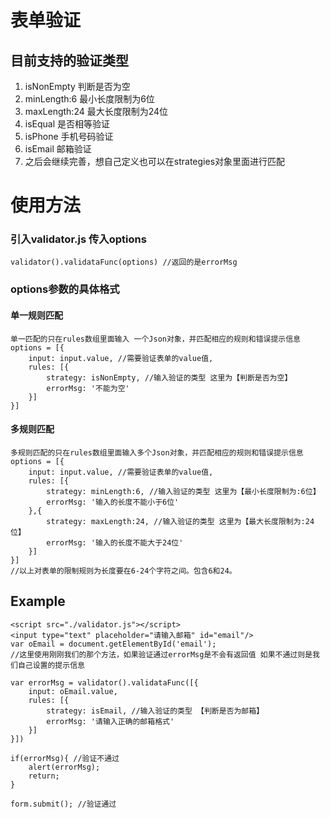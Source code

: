 表单验证
=======
目前支持的验证类型
-------

1. isNonEmpty 判断是否为空
2. minLength:6 最小长度限制为6位
3. maxLength:24 最大长度限制为24位
4. isEqual 是否相等验证
5. isPhone 手机号码验证
6. isEmail 邮箱验证
7. 之后会继续完善，想自己定义也可以在strategies对象里面进行匹配

使用方法
=======

### 引入validator.js 传入options
    validator().validataFunc(options) //返回的是errorMsg

### options参数的具体格式
#### 单一规则匹配
    单一匹配的只在rules数组里面输入 一个Json对象，并匹配相应的规则和错误提示信息
    options = [{
        input: input.value, //需要验证表单的value值,
        rules: [{
            strategy: isNonEmpty, //输入验证的类型 这里为【判断是否为空】
            errorMsg: '不能为空'
        }]
    }]
#### 多规则匹配
    多规则匹配的只在rules数组里面输入多个Json对象，并匹配相应的规则和错误提示信息
    options = [{
        input: input.value, //需要验证表单的value值,
        rules: [{
            strategy: minLength:6, //输入验证的类型 这里为【最小长度限制为:6位】
            errorMsg: '输入的长度不能小于6位'
        },{
            strategy: maxLength:24, //输入验证的类型 这里为【最大长度限制为:24位】
            errorMsg: '输入的长度不能大于24位'            
        }]
    }]
    //以上对表单的限制规则为长度要在6-24个字符之间。包含6和24。

Example
-------
    <script src="./validator.js"></script>
    <input type="text" placeholder="请输入邮箱" id="email"/>
    var oEmail = document.getElementById('email');
    //这里使用刚刚我们的那个方法，如果验证通过errorMsg是不会有返回值 如果不通过则是我们自己设置的提示信息

    var errorMsg = validator().validataFunc([{
        input: oEmail.value,
        rules: [{
            strategy: isEmail, //输入验证的类型 【判断是否为邮箱】
            errorMsg: '请输入正确的邮箱格式'
        }]
    }])

    if(errorMsg){ //验证不通过
        alert(errorMsg);
        return;
    }
    
    form.submit(); //验证通过
